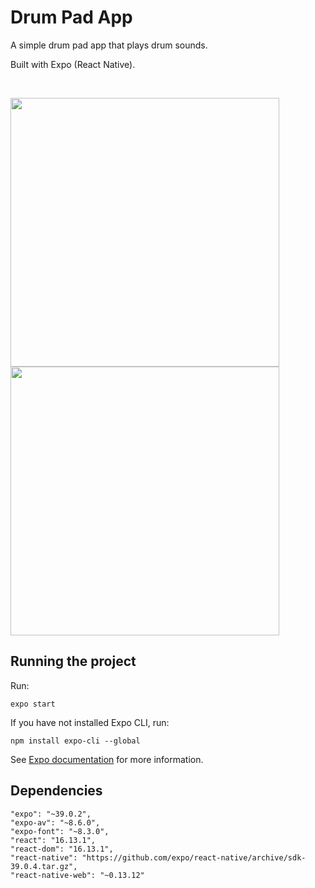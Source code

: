 # Drum Pad App
A simple drum pad app that plays drum sounds.

Built with Expo (React Native).

<br>
<p float="left">
  <img src="https://gitlab.com/fwrhine/drum-pad-app/-/raw/master/images/splash.png" height="430" />
  <img src="https://gitlab.com/fwrhine/drum-pad-app/-/raw/master/images/drumpad.gif" height="430" />
</p>

## Running the project
Run:
```
expo start
```

If you have not installed Expo CLI, run:
```
npm install expo-cli --global
```

See [Expo documentation](https://docs.expo.io/get-started/installation/) for more information.

## Dependencies
```
"expo": "~39.0.2",
"expo-av": "~8.6.0",
"expo-font": "~8.3.0",
"react": "16.13.1",
"react-dom": "16.13.1",
"react-native": "https://github.com/expo/react-native/archive/sdk-39.0.4.tar.gz",
"react-native-web": "~0.13.12"
```
